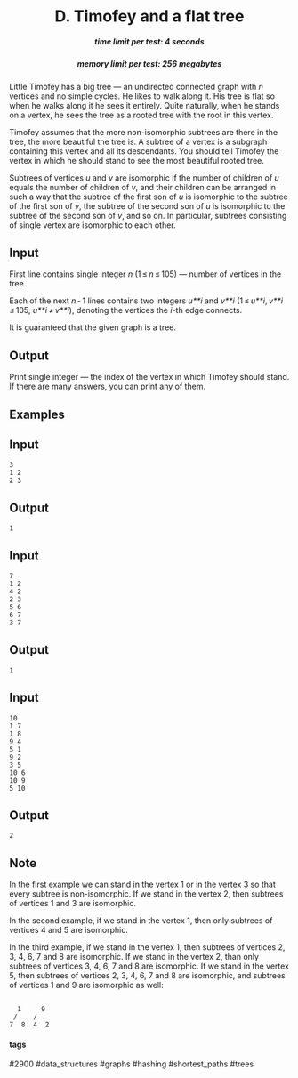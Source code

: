 <h1 style='text-align: center;'> D. Timofey and a flat tree</h1>

<h5 style='text-align: center;'>time limit per test: 4 seconds</h5>
<h5 style='text-align: center;'>memory limit per test: 256 megabytes</h5>

Little Timofey has a big tree — an undirected connected graph with *n* vertices and no simple cycles. He likes to walk along it. His tree is flat so when he walks along it he sees it entirely. Quite naturally, when he stands on a vertex, he sees the tree as a rooted tree with the root in this vertex.

Timofey assumes that the more non-isomorphic subtrees are there in the tree, the more beautiful the tree is. A subtree of a vertex is a subgraph containing this vertex and all its descendants. You should tell Timofey the vertex in which he should stand to see the most beautiful rooted tree.

Subtrees of vertices *u* and *v* are isomorphic if the number of children of *u* equals the number of children of *v*, and their children can be arranged in such a way that the subtree of the first son of *u* is isomorphic to the subtree of the first son of *v*, the subtree of the second son of *u* is isomorphic to the subtree of the second son of *v*, and so on. In particular, subtrees consisting of single vertex are isomorphic to each other.

## Input

First line contains single integer *n* (1 ≤ *n* ≤ 105) — number of vertices in the tree.

Each of the next *n* - 1 lines contains two integers *u**i* and *v**i* (1 ≤ *u**i*, *v**i* ≤ 105, *u**i* ≠ *v**i*), denoting the vertices the *i*-th edge connects.

It is guaranteed that the given graph is a tree.

## Output

Print single integer — the index of the vertex in which Timofey should stand. If there are many answers, you can print any of them.

## Examples

## Input


```
3  
1 2  
2 3  

```
## Output


```
1  

```
## Input


```
7  
1 2  
4 2  
2 3  
5 6  
6 7  
3 7  

```
## Output


```
1  

```
## Input


```
10  
1 7  
1 8  
9 4  
5 1  
9 2  
3 5  
10 6  
10 9  
5 10  

```
## Output


```
2  

```
## Note

In the first example we can stand in the vertex 1 or in the vertex 3 so that every subtree is non-isomorphic. If we stand in the vertex 2, then subtrees of vertices 1 and 3 are isomorphic.

In the second example, if we stand in the vertex 1, then only subtrees of vertices 4 and 5 are isomorphic.

In the third example, if we stand in the vertex 1, then subtrees of vertices 2, 3, 4, 6, 7 and 8 are isomorphic. If we stand in the vertex 2, than only subtrees of vertices 3, 4, 6, 7 and 8 are isomorphic. If we stand in the vertex 5, then subtrees of vertices 2, 3, 4, 6, 7 and 8 are isomorphic, and subtrees of vertices 1 and 9 are isomorphic as well: 


```
  
  1     9  
 /    /  
7  8  4  2  

```


#### tags 

#2900 #data_structures #graphs #hashing #shortest_paths #trees 